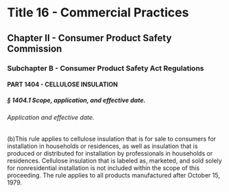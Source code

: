 
# Title 16 - Commercial Practices
## Chapter II - Consumer Product Safety Commission
### Subchapter B - Consumer Product Safety Act Regulations
#### PART 1404 - CELLULOSE INSULATION
##### § 1404.1 Scope, application, and effective date.
###### Application and effective date.

(b)This rule applies to cellulose insulation that is for sale to consumers for installation in households or residences, as well as insulation that is produced or distributed for installation by professionals in households or residences. Cellulose insulation that is labeled as, marketed, and sold solely for nonresidential installation is not included within the scope of this proceeding. The rule applies to all products manufactured after October 15, 1979.
